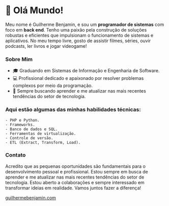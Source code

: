 # 👋 Olá Mundo! 
Meu nome é Guilherme Benjamin, e sou um **programador de sistemas** com foco em **back end**. Tenho uma paixão pela construção de soluções robustas e eficientes que impulsionam o funcionamento de sistemas e aplicativos. No meu tempo livre, gosto de assistir filmes, séries, ouvir podcasts, ler livros e jogar videogame!

### Sobre Mim
   - 🎓 Graduando em Sistemas de Informação e Engenharia de Software.
   - 💻 Profissional dedicado e apaixonado por resolver problemas complexos por meio da programação.
   - 🌱 Sempre buscando aprender e me atualizar nas mais recentes tendências do setor de tecnologia.

### Aqui estão algumas das minhas habilidades técnicas:
    - PHP e Python.
    - Frameworks.
    - Banco de dados e SQL.
    - Ferramentas de virtualização.
    - Controle de versão.
    - ETL (Extract, Transform, Load).


### Contato
Acredito que as pequenas oportunidades são fundamentais para o desenvolvimento pessoal e profissional. Estou sempre em busca de aprender e me atualizar nas mais recentes tendências do setor de tecnologia.
Estou aberto a colaborações e sempre interessado em transformar ideias em realidade. Vamos juntos fazer a diferença!

 [guilhermebenjamin.com](https://gu1lh3rm3s0rd1.github.io/guilhermebenjamin.com/)

